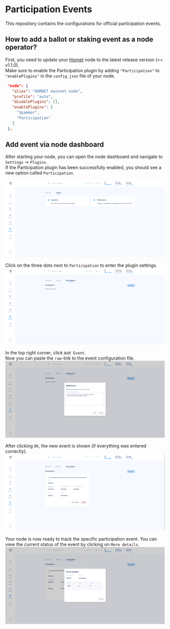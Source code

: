 # Participation Events

This repository contains the configurations for official participation events.

## How to add a ballot or staking event as a node operator?

First, you need to update your [Hornet](https://github.com/gohornet/hornet) node to the latest release version (>= v1.1.0). <br>
Make sure to enable the Participation plugin by adding `"Participation"` to `"enablePlugins"` in the `config.json` file of your node.

```json
 "node": {
   "alias": "HORNET mainnet node",
   "profile": "auto",
   "disablePlugins": [],
   "enablePlugins": [
     "Spammer",
     "Participation"
   ]
 },
```

## Add event via node dashboard

After starting your node, you can open the node dashboard and navigate to `Settings` -> `Plugins`.<br>
If the Participation plugin has been successfully enabled, you should see a new option called `Participation`.

![](./resources/hornet_1_light.png)

Click on the three dots next to `Participation` to enter the plugin settings.
![](./resources/hornet_2_light.png)

In the top right corner, click `Add Event`.<br>
Now you can paste the `raw`-link to the event configuration file.
![](./resources/hornet_3_light.png)

After clicking `OK`, the new event is shown (if everything was entered correctly).
![](./resources/hornet_4_light.png)

Your node is now ready to track the specific participation event. You can view the current status of the event by clicking on `More details`.
![](./resources/hornet_5_light.png)
